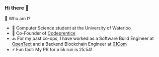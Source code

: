 ### Hi there 👋

🙌  Who am I? 
* 🦆  Computer Science student at the University of Waterloo
* 🌱  Co-Founder of [Codeprentice](https://codeprentice.org/)
* 🔙  For my past co-ops, I have worked as a Software Build Engineer at [OpenText](https://www.opentext.com/) and a Backend Blockchain Engineer at [01Com](https://www.ironcap.ca/)
* ⚡  Fun fact: My PR for a 5k run is 25:54!
<!--
**SaquibShahzad/SaquibShahzad** is a ✨ _special_ ✨ repository because its `README.md` (this file) appears on your GitHub profile.

Here are some ideas to get you started:

- 🔭 I’m currently working on ...
- 🌱 I’m currently learning ...
- 👯 I’m looking to collaborate on ...
- 🤔 I’m looking for help with ...
- 💬 Ask me about ...
- 📫 How to reach me: ...
- 😄 Pronouns: ...
- ⚡ Fun fact: ...
-->
